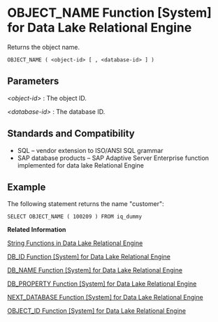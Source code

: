 <!-- loioa56b844884f21015ba6d84cedfda5d23 -->

# OBJECT\_NAME Function \[System\] for Data Lake Relational Engine

Returns the object name.



```
OBJECT_NAME ( <object-id> [ , <database-id> ] )
```



<a name="loioa56b844884f21015ba6d84cedfda5d23__iq_refbb_827"/>

## Parameters

 *<object-id\>*
 :   The object ID.

  *<database-id\>*
 :   The database ID.

 

<a name="loioa56b844884f21015ba6d84cedfda5d23__iq_refbb_830"/>

## Standards and Compatibility

-   SQL – vendor extension to ISO/ANSI SQL grammar
-   SAP database products – SAP Adaptive Server Enterprise function implemented for data lake Relational Engine



<a name="loioa56b844884f21015ba6d84cedfda5d23__iq_refbb_829"/>

## Example

The following statement returns the name "customer":

```
SELECT OBJECT_NAME ( 100209 ) FROM iq_dummy
```

**Related Information**  


[String Functions in Data Lake Relational Engine](string-functions-in-data-lake-relational-engine-a52d1d9.md "String functions perform conversion, extraction, or manipulation operations on strings, or return information about strings.")

[DB\_ID Function \[System\] for Data Lake Relational Engine](db-id-function-system-for-data-lake-relational-engine-a54ac47.md "Returns the database ID number.")

[DB\_NAME Function \[System\] for Data Lake Relational Engine](db-name-function-system-for-data-lake-relational-engine-a54b690.md "Returns the database name.")

[DB\_PROPERTY Function \[System\] for Data Lake Relational Engine](db-property-function-system-for-data-lake-relational-engine-a54c05b.md "Returns the value of the given property.")

[NEXT\_DATABASE Function \[System\] for Data Lake Relational Engine](next-database-function-system-for-data-lake-relational-engine-a5685c6.md "Returns the next database ID number, or the first database if the parameter is NULL.")

[OBJECT\_ID Function \[System\] for Data Lake Relational Engine](object-id-function-system-for-data-lake-relational-engine-a56b078.md "Returns the object ID.")

